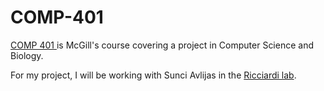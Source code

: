 # COMP-401

<a href = "http://www.cs.mcgill.ca/~jeromew/comp401.html">COMP 401 </a> is McGill's course covering a project in Computer Science and Biology.

For my project, I will be working with Sunci Avlijas in the <a href = "http://redpath-staff.mcgill.ca/ricciardi/index.html">Ricciardi lab</a>.
